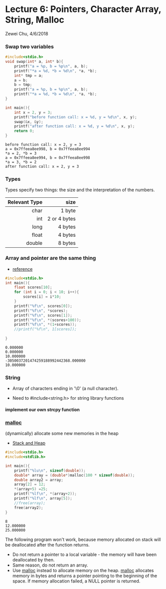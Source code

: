 
# Lecture 6: Pointers, Character Array, String, Malloc
Zewei Chu, 4/6/2018

### Swap two variables


```c
#include<stdio.h>
void swap(int* a, int* b){
    printf("a = %p, b = %p\n", a, b);
    printf("*a = %d, *b = %d\n", *a, *b);
    int* tmp = a;
    a = b;
    b = tmp;
    printf("a = %p, b = %p\n", a, b);
    printf("*a = %d, *b = %d\n", *a, *b);
}

int main(){
    int x = 2, y = 3;
    printf("before function call: x = %d, y = %d\n", x, y);
    swap(&x, &y);
    printf("after function call: x = %d, y = %d\n", x, y);
    return 0;
}
```

    before function call: x = 2, y = 3
    a = 0x7ffeea8ee998, b = 0x7ffeea8ee994
    *a = 2, *b = 3
    a = 0x7ffeea8ee994, b = 0x7ffeea8ee998
    *a = 3, *b = 2
    after function call: x = 2, y = 3


### Types

Types specify two things: the size and the interpretation of the numbers. 

| Relevant Type           | size   |
| -------------:| -----:|
| char | 1 byte |
| int       |   2 or 4 bytes |
| long | 4 bytes | |
|  float       |    4 bytes |
| double | 8 bytes| 


### Array and pointer are the same thing
- [reference](https://www.le.ac.uk/users/rjm1/cotter/page_59.htm)


```c
#include<stdio.h>
int main(){
    float scores[10];
    for (int i = 0; i < 10; i++){
        scores[i] = i*10;
    }
    printf("%f\n", scores[0]);
    printf("%f\n", *scores);
    printf("%f\n", scores[1]);
    printf("%f\n", *(scores+100));
    printf("%f\n", *(1+scores));
    //printf("%f\n", 1[scores]);
    
}
```

    0.000000
    0.000000
    10.000000
    -3050037201474259188992442368.000000
    10.000000


### String
- Array of characters ending in '\0' (a null character). 

- Need to #include<string.h> for string library functions

#### implement our own strcpy function

### [malloc](http://pubs.opengroup.org/onlinepubs/009695399/functions/malloc.html)
(dynamically) allocate some new memories in the heap

- [Stack and Heap](https://stackoverflow.com/questions/79923/what-and-where-are-the-stack-and-heap)


```c
#include<stdio.h>
#include<stdlib.h>

int main(){
    printf("%lu\n", sizeof(double));
    double* array = (double*)malloc(100 * sizeof(double));
    double array2 = array;
    array[2] = 12;
    *(array+5) =25;
    printf("%lf\n", *(array+2));
    printf("%lf\n", array[5]);
    //free(array);
    free(array2);
}
```

    8
    12.000000
    25.000000


The following program won't work, because memory allocated on stack will be deallocated after the function returns. 

- Do not return a pointer to a local variable - the memory will have been deallocated by then. 
- Same reason, do not return an array. 
- Use [malloc](http://pubs.opengroup.org/onlinepubs/009695399/functions/malloc.html) instead to allocate memory on the heap. [malloc](http://pubs.opengroup.org/onlinepubs/009695399/functions/malloc.html) allocates memory in bytes and returns a pointer pointing to the beginning of the space. If memory allocation failed, a NULL pointer is returned.  

